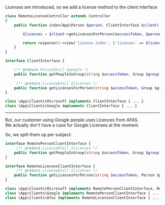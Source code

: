 
Licenses are introduced, so we add a license method to the client interface


```php
class RemoteLicenseController extends Controller
{
    public function index(App\Person $person, ClientInterface $client): Response {

        $licenses = $client->getLicensesForPerson($accessToken, $person);

        return response()->view('license.index', ['licenses' => $licenses]);
    }
}
```

```php
interface ClientInterface {

    /** @return PersonDto[] $people */
    public function getPeopleInGroup(string $accessToken, Group $group): array;
     
     /** @return LicenseDto[] $licenses */
    public function getLicensesForPerson(string $accessToken, Group $group): array;
}

class \App\Clients\Microsoft implements ClientInterface { ... }
class \App\Clients\Google implements ClientInterface { ... }
```


----

But, our customer using Google people uses Licences from AFAS.  
We actually don't have a case for Google Licenses at the moment.

So, we split them up per subject: 


```php
interface RemotePersonClientInterface {   
     /** @return LicenseDto[] $licenses */
    public function getPeopleInGroup(string $accessToken, Group $group): array;
}

interface RemoteLicensesClientInterface {
     /** @return LicenseDto[] $licenses */
    public function getLicensesForPerson(string $accessToken, Person $person): array;
}

class \App\Clients\Microsoft implements RemotePersonClientInterface, RemoteLicensesClientInterface  { ... }
class \App\Clients\Google implements RemotePersonClientInterface { ... }
class \App\Clients\Afas implements RemoteLicensesClientInterface { ... }
```

